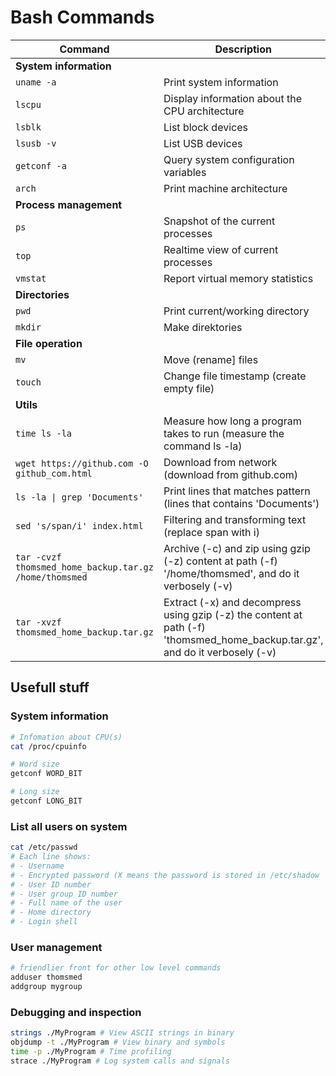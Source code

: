 # Bash Commands

|Command|Description|
|---|---|
|**System information**||
|`uname -a`|Print system information|
|`lscpu`|Display information about the CPU architecture|
|`lsblk`|List block devices|
|`lsusb -v`|List USB devices|
|`getconf -a`|Query system configuration variables|
|`arch`|Print machine architecture|
|**Process management**||
|`ps`|Snapshot of the current processes|
|`top`|Realtime view of current processes|
|`vmstat`|Report virtual memory statistics|
|**Directories**||
|`pwd`|Print current/working directory|
|`mkdir`|Make direktories|
|**File operation**||
|`mv`|Move (rename] files|
|`touch`|Change file timestamp (create empty file)|
|**Utils**||
|`time ls -la`|Measure how long a program takes to run (measure the command ls -la)|
|`wget https://github.com -O github_com.html`|Download from network (download from github.com)|
|`ls -la \| grep 'Documents'`|Print lines that matches pattern (lines that contains 'Documents')|
|`sed 's/span/i' index.html`|Filtering and transforming text (replace span with i)|
|`tar -cvzf thomsmed_home_backup.tar.gz /home/thomsmed`|Archive (-c) and zip using gzip (-z) content at path (-f) '/home/thomsmed', and do it verbosely (-v)|
|`tar -xvzf thomsmed_home_backup.tar.gz`|Extract (-x) and decompress using gzip (-z) the content at path (-f) 'thomsmed_home_backup.tar.gz', and do it verbosely (-v)|

## Usefull stuff

### System information

```bash
# Infomation about CPU(s)
cat /proc/cpuinfo

# Word size
getconf WORD_BIT

# Long size
getconf LONG_BIT

```

### List all users on system

```bash
cat /etc/passwd
# Each line shows:
# - Username
# - Encrypted password (X means the password is stored in /etc/shadow
# - User ID number
# - User group ID number
# - Full name of the user
# - Home directory
# - Login shell
```

### User management

```bash
# friendlier front for other low level commands
adduser thomsmed
addgroup mygroup
```

### Debugging and inspection

```bash
strings ./MyProgram # View ASCII strings in binary
objdump -t ./MyProgram # View binary and symbols
time -p ./MyProgram # Time profiling
strace ./MyProgram # Log system calls and signals
```
